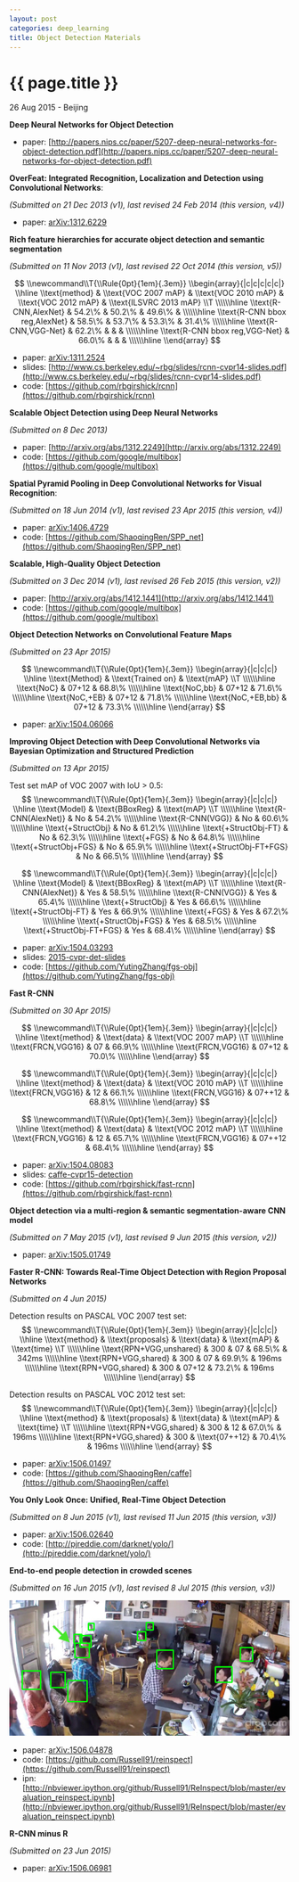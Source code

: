 ```yaml
---
layout: post
categories: deep_learning
title: Object Detection Materials
---
```


{{ page.title }}
================

<p class="meta">26 Aug 2015 - Beijing</p>

**Deep Neural Networks for Object Detection**

- paper: [http://papers.nips.cc/paper/5207-deep-neural-networks-for-object-detection.pdf](http://papers.nips.cc/paper/5207-deep-neural-networks-for-object-detection.pdf)

**OverFeat: Integrated Recognition, Localization and Detection using Convolutional Networks**:

*(Submitted on 21 Dec 2013 (v1), last revised 24 Feb 2014 (this version, v4))*

- paper: [arXiv:1312.6229](http://arxiv.org/abs/1312.6229)

**Rich feature hierarchies for accurate object detection and semantic segmentation**

*(Submitted on 11 Nov 2013 (v1), last revised 22 Oct 2014 (this version, v5))*

$$
\\newcommand\\T{\\Rule{0pt}{1em}{.3em}}
\\begin{array}{|c|c|c|c|c|}
\\hline
  \\text{method} & \\text{VOC 2007 mAP} & \\text{VOC 2010 mAP} & \\text{VOC 2012 mAP} & \\text{ILSVRC 2013 mAP} \\T \\\\\\hline
  \\text{R-CNN,AlexNet}           & 54.2\% & 50.2\% & 49.6\% &        \\\\\\hline
  \\text{R-CNN bbox reg,AlexNet}  & 58.5\% & 53.7\% & 53.3\% & 31.4\%  \\\\\\hline
  \\text{R-CNN,VGG-Net}           & 62.2\% &       &       &        \\\\\\hline
  \\text{R-CNN bbox reg,VGG-Net}  & 66.0\% &       &       &        \\\\\\hline
\\end{array}
$$

- paper: [arXiv:1311.2524](http://arxiv.org/abs/1311.2524)
- slides: [http://www.cs.berkeley.edu/~rbg/slides/rcnn-cvpr14-slides.pdf](http://www.cs.berkeley.edu/~rbg/slides/rcnn-cvpr14-slides.pdf)
- code: [https://github.com/rbgirshick/rcnn](https://github.com/rbgirshick/rcnn)

**Scalable Object Detection using Deep Neural Networks**

*(Submitted on 8 Dec 2013)*

- paper: [http://arxiv.org/abs/1312.2249](http://arxiv.org/abs/1312.2249)
- code: [https://github.com/google/multibox](https://github.com/google/multibox)

**Spatial Pyramid Pooling in Deep Convolutional Networks for Visual Recognition**:

*(Submitted on 18 Jun 2014 (v1), last revised 23 Apr 2015 (this version, v4))*

- paper: [arXiv:1406.4729](http://arxiv.org/abs/1406.4729)
- code: [https://github.com/ShaoqingRen/SPP_net](https://github.com/ShaoqingRen/SPP_net)

**Scalable, High-Quality Object Detection**

*(Submitted on 3 Dec 2014 (v1), last revised 26 Feb 2015 (this version, v2))*

- paper: [http://arxiv.org/abs/1412.1441](http://arxiv.org/abs/1412.1441)
- code: [https://github.com/google/multibox](https://github.com/google/multibox)

**Object Detection Networks on Convolutional Feature Maps**

*(Submitted on 23 Apr 2015)*

$$
\\newcommand\\T{\\Rule{0pt}{1em}{.3em}}
\\begin{array}{|c|c|c|}
\\hline
  \\text{Method}      & \\text{Trained on} & \\text{mAP} \\T \\\\\\hline
  \\text{NoC}         & 07+12              & 68.8\% \\\\\\hline
  \\text{NoC,bb}      & 07+12              & 71.6\% \\\\\\hline
  \\text{NoC,+EB}     & 07+12              & 71.8\% \\\\\\hline
  \\text{NoC,+EB,bb}  & 07+12              & 73.3\% \\\\\\hline
\\end{array}
$$

- paper: [arXiv:1504.06066](http://arxiv.org/abs/1504.06066)

**Improving Object Detection with Deep Convolutional Networks via Bayesian Optimization
and Structured Prediction**

*(Submitted on 13 Apr 2015)*

Test set mAP of VOC 2007 with IoU > 0.5:
$$
\\newcommand\\T{\\Rule{0pt}{1em}{.3em}}
\\begin{array}{|c|c|c|}
\\hline
  \\text{Model}             & \\text{BBoxReg} & \\text{mAP} \\T \\\\\\hline
  \\text{R-CNN(AlexNet)}    & No              & 54.2\%  \\\\\\hline
  \\text{R-CNN(VGG)}        & No              & 60.6\%  \\\\\\hline
  \\text{+StructObj}        & No              & 61.2\%  \\\\\\hline
  \\text{+StructObj-FT}     & No              & 62.3\%  \\\\\\hline
  \\text{+FGS}              & No              & 64.8\%  \\\\\\hline
  \\text{+StructObj+FGS}    & No              & 65.9\%  \\\\\\hline
  \\text{+StructObj-FT+FGS} & No              & 66.5\%  \\\\\\hline
\\end{array}
$$

$$
\\newcommand\\T{\\Rule{0pt}{1em}{.3em}}
\\begin{array}{|c|c|c|}
\\hline
  \\text{Model}             & \\text{BBoxReg} & \\text{mAP} \\T \\\\\\hline
  \\text{R-CNN(AlexNet)}    & Yes             & 58.5\%  \\\\\\hline
  \\text{R-CNN(VGG)}        & Yes             & 65.4\%  \\\\\\hline
  \\text{+StructObj}        & Yes             & 66.6\%  \\\\\\hline
  \\text{+StructObj-FT}     & Yes             & 66.9\%  \\\\\\hline
  \\text{+FGS}              & Yes             & 67.2\%  \\\\\\hline
  \\text{+StructObj+FGS}    & Yes             & 68.5\%  \\\\\\hline
  \\text{+StructObj-FT+FGS} & Yes             & 68.4\%  \\\\\\hline
\\end{array}
$$

- paper: [arXiv:1504.03293](http://arxiv.org/abs/1504.03293)
- slides: [2015-cvpr-det-slides](http://www.ytzhang.net/files/publications/2015-cvpr-det-slides.pdf)
- code: [https://github.com/YutingZhang/fgs-obj](https://github.com/YutingZhang/fgs-obj)

**Fast R-CNN**

*(Submitted on 30 Apr 2015)*

$$
\\newcommand\\T{\\Rule{0pt}{1em}{.3em}}
\\begin{array}{|c|c|c|}
\\hline
  \\text{method}     & \\text{data} & \\text{VOC 2007 mAP}  \\T \\\\\\hline
  \\text{FRCN,VGG16} & 07           & 66.9\%                \\\\\\hline
  \\text{FRCN,VGG16} & 07+12        & 70.0\%                \\\\\\hline
\\end{array}
$$

$$
\\newcommand\\T{\\Rule{0pt}{1em}{.3em}}
\\begin{array}{|c|c|c|}
\\hline
  \\text{method}     & \\text{data} & \\text{VOC 2010 mAP} \\T \\\\\\hline
  \\text{FRCN,VGG16} & 12           & 66.1\%               \\\\\\hline
  \\text{FRCN,VGG16} & 07++12       & 68.8\%               \\\\\\hline
\\end{array}
$$

$$
\\newcommand\\T{\\Rule{0pt}{1em}{.3em}}
\\begin{array}{|c|c|c|}
\\hline
  \\text{method}     & \\text{data} & \\text{VOC 2012 mAP}  \\T \\\\\\hline
  \\text{FRCN,VGG16} & 12           & 65.7\%                \\\\\\hline
  \\text{FRCN,VGG16} & 07++12       & 68.4\%                \\\\\\hline
\\end{array}
$$

- paper: [arXiv:1504.08083](http://arxiv.org/abs/1504.08083)
- slides: [caffe-cvpr15-detection](http://tutorial.caffe.berkeleyvision.org/caffe-cvpr15-detection.pdf)
- code: [https://github.com/rbgirshick/fast-rcnn](https://github.com/rbgirshick/fast-rcnn)

**Object detection via a multi-region & semantic segmentation-aware CNN model**

*(Submitted on 7 May 2015 (v1), last revised 9 Jun 2015 (this version, v2))*

- paper: [arXiv:1505.01749](http://arxiv.org/abs/1505.01749)

**Faster R-CNN: Towards Real-Time Object Detection with Region Proposal Networks**

*(Submitted on 4 Jun 2015)*

Detection results on PASCAL VOC 2007 test set:
$$
\\newcommand\\T{\\Rule{0pt}{1em}{.3em}}
\\begin{array}{|c|c|c|}
\\hline
  \\text{method}           & \\text{proposals} & \\text{data} & \\text{mAP} & \\text{time}  \\T \\\\\\hline
  \\text{RPN+VGG,unshared} & 300               & 07           & 68.5\%       & 342ms            \\\\\\hline
  \\text{RPN+VGG,shared}   & 300               & 07           & 69.9\%       & 196ms            \\\\\\hline
  \\text{RPN+VGG,shared}   & 300               & 07+12        & 73.2\%       & 196ms            \\\\\\hline
\\end{array}
$$

Detection results on PASCAL VOC 2012 test set:
$$
\\newcommand\\T{\\Rule{0pt}{1em}{.3em}}
\\begin{array}{|c|c|c|}
\\hline
  \\text{method}           & \\text{proposals} & \\text{data} & \\text{mAP} & \\text{time}  \\T \\\\\\hline
  \\text{RPN+VGG,shared}   & 300               & 12           & 67.0\%       & 196ms            \\\\\\hline
  \\text{RPN+VGG,shared}   & 300               & \\text{07++12} & 70.4\%       & 196ms            \\\\\\hline
\\end{array}
$$

- paper: [arXiv:1506.01497](http://arxiv.org/abs/1506.01497)
- code: [https://github.com/ShaoqingRen/caffe](https://github.com/ShaoqingRen/caffe)

**You Only Look Once: Unified, Real-Time Object Detection**

*(Submitted on 8 Jun 2015 (v1), last revised 11 Jun 2015 (this version, v3))*

- paper: [arXiv:1506.02640](http://arxiv.org/abs/1506.02640)
- code: [http://pjreddie.com/darknet/yolo/](http://pjreddie.com/darknet/yolo/)

**End-to-end people detection in crowded scenes**

*(Submitted on 16 Jun 2015 (v1), last revised 8 Jul 2015 (this version, v3))*

<img src="/assets/object-detection-materials/end_to_end_people_detection_in_crowded_scenes.jpg"/>

- paper: [arXiv:1506.04878](http://arxiv.org/abs/1506.04878)
- code: [https://github.com/Russell91/reinspect](https://github.com/Russell91/reinspect)
- ipn: [http://nbviewer.ipython.org/github/Russell91/ReInspect/blob/master/evaluation_reinspect.ipynb](http://nbviewer.ipython.org/github/Russell91/ReInspect/blob/master/evaluation_reinspect.ipynb)

**R-CNN minus R**

*(Submitted on 23 Jun 2015)*

- paper: [arXiv:1506.06981](http://arxiv.org/abs/1506.06981)
